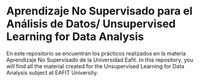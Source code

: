 # Aprendizaje No Supervisado para el Análisis de Datos/ Unsupervised Learning for Data Analysis
En este repositorio se encuentran los prácticos realizados en la materia Aprendizaje No Supervisado de la Universidad Eafit. In this repository, you will find all the material created for the Unsupervised Learning for Data Analysis subject at EAFIT University.
